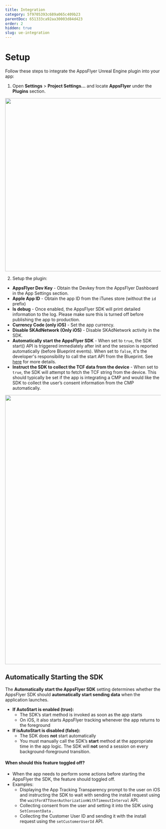 ```yaml
---
title: Integration
category: 5f9705393c689a065c409b23
parentDoc: 651333ca92aa30003d84d423
order: 2
hidden: true
slug: ue-integration
---
```


# Setup

Follow these steps to integrate the AppsFlyer Unreal Engine plugin into your app:

1. Open **Settings** > **Project Settings...** and locate **AppsFlyer** under the **Plugins** section.

<img src="https://files.readme.io/bd168b6d3995208a72a0e3845b7e640d7cef8c6ba946c12952b73b9ca02b631a-1-Locate-AppsFlyer-SDK.png"  width="559"/>

2. Setup the plugin:
-   **AppsFlyer Dev Key** - Obtain the Devkey from the AppsFlyer Dashboard in the App Settings section.
-   **Apple App ID** - Obtain the app ID from the iTunes store (without the `id` prefix)
-   **Is debug** - Once enabled, the AppsFlyer SDK will print detailed information to the log. Please make sure this is turned off before publishing the app to production. 
-   **Currency Code (only iOS)** - Set the app currency.
-   **Disable SKAdNetwork (Only iOS)** - Disable SKAdNetwork activity in the SDK.
-   **Automatically start the AppsFlyer SDK** - When set to `true`, the SDK start() API is triggered immediately after init and the session is reported automatically (before Blueprint events). When set to `false`, it's the developer's responsibility to call the start API from the Blueprint. See [here](#automatically-starting-the-sdk) for more details. 
-   **Instruct the SDK to collect the TCF data from the device** - When set to `true`, the SDK will attempt to fetch the TCF string from the device. This should typically be set if the app is integrating a CMP and would like the SDK to collect the user’s consent information from the CMP automatically.

<img src="https://files.readme.io/168b339eda296f1c0601deca373eb3ebab02ac82c4f91dbba6156094f26fe7f2-2-Plugin-settings.png" width="869"/>


## Automatically Starting the SDK

The **Automatically start the AppsFlyer SDK** setting determines whether the AppsFlyer SDK should **automatically start sending data** when the application launches.

-   **If AutoStart is enabled (true):**
    -   The SDK’s start method is invoked as soon as the app starts
    -   On iOS, it also starts AppsFlyer tracking whenever the app returns to the foreground
-   **If isAutoStart is disabled (false):**
    -   The SDK does **not** start automatically
    -   You must manually call the SDK’s **start** method at the appropriate time in the app logic. The SDK will **not** send a session on every background-foreground transition.

#### When should this feature toggled off?

- When the app needs to perform some actions before starting the AppsFlyer the SDK, the feature should toggled off. 
- Examples: 
	- Displaying the App Tracking Transparency prompt to the user on iOS and instructing the SDK to wait with sending the install request using the `waitForATTUserAuthorizationWithTimeoutInterval` API. 
	- Collecting consent from the user and setting it into the SDK using `SetConsentData` .
	- Collecting the Customer User ID and sending it with the install request using the `setCustomerUserId` API.

